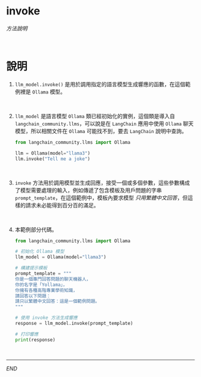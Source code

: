 # invoke

_方法說明_

<br>

# 說明

1. `llm_model.invoke()` 是用於調用指定的語言模型生成響應的函數，在這個範例裡是 `Ollama` 模型。

<br>

2. `llm_model` 是語言模型 `Ollama` 類已經初始化的實例，這個類是導入自 `langchain_community.llms`，可以說是在 `LangChain` 應用中使用 `Ollama` 聊天模型，所以相關文件在 `Ollama` 可能找不到，要去 `LangChain` 說明中查詢。

    ```python
    from langchain_community.llms import Ollama

    llm = Ollama(model="llama3")
    llm.invoke("Tell me a joke")
    ```

<br>

3. `invoke` 方法用於調用模型並生成回應，接受一個或多個參數，這些參數構成了模型需要處理的輸入，例如傳遞了包含模板及用戶問題的字串 `prompt_template`，在這個範例中，模板內要求模型 _只用繁體中文回答_，但這樣的請求未必能得到百分百的滿足。

<br>

4. 本範例部分代碼。

    ```python
    from langchain_community.llms import Ollama

    # 初始化 Ollama 模型
    llm_model = Ollama(model="llama3")

    # 構建提示模板
    prompt_template = """
    你是一個專門回答問題的聊天機器人，
    你的名字是「Yollama」，
    你擁有各種高階專業學術知識，
    請回答以下問題：
    請只以繁體中文回答：這是一個範例問題。
    """

    # 使用 invoke 方法生成響應
    response = llm_model.invoke(prompt_template)

    # 打印響應
    print(response)
    ```

<br>

___

_END_